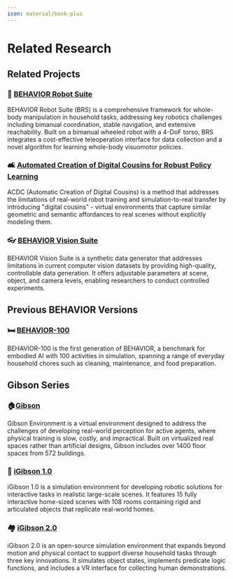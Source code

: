 ```yaml
---
icon: material/book-plus
---
```


# Related Research

## Related Projects

### 🦾 [BEHAVIOR Robot Suite](https://behavior-robot-suite.github.io/)

BEHAVIOR Robot Suite (BRS) is a comprehensive framework for whole-body manipulation in household tasks, addressing key robotics challenges including bimanual coordination, stable navigation, and extensive reachability. Built on a bimanual wheeled robot with a 4-DoF torso, BRS integrates a cost-effective teleoperation interface for data collection and a novel algorithm for learning whole-body visuomotor policies.

### 🛋️ [Automated Creation of Digital Cousins for Robust Policy Learning](https://digital-cousins.github.io/)

ACDC (Automatic Creation of Digital Cousins) is a method that addresses the limitations of real-world robot training and simulation-to-real transfer by introducing "digital cousins" - virtual environments that capture similar geometric and semantic affordances to real scenes without explicitly modeling them.

### 👓 [BEHAVIOR Vision Suite](https://behavior-vision-suite.github.io/)

BEHAVIOR Vision Suite is a synthetic data generator that addresses limitations in current computer vision datasets by providing high-quality, controllable data generation. It offers adjustable parameters at scene, object, and camera levels, enabling researchers to conduct controlled experiments.

## Previous BEHAVIOR Versions

### 🛏️ [BEHAVIOR-100](https://behavior.stanford.edu/behavior-100)

BEHAVIOR-100 is the first generation of BEHAVIOR, a benchmark for embodied AI with 100 activities in simulation, spanning a range of everyday household chores such as cleaning, maintenance, and food preparation.

## Gibson Series

### 🏠[Gibson](http://gibsonenv.stanford.edu/)

Gibson Environment is a virtual environment designed to address the challenges of developing real-world perception for active agents, where physical training is slow, costly, and impractical. Built on virtualized real spaces rather than artificial designs, Gibson includes over 1400 floor spaces from 572 buildings.

### 🏡 [iGibson 1.0](https://svl.stanford.edu/igibson/)

iGibson 1.0 is a simulation environment for developing robotic solutions for interactive tasks in realistic large-scale scenes. It features 15 fully interactive home-sized scenes with 108 rooms containing rigid and articulated objects that replicate real-world homes.

### 🏘️ [iGibson 2.0](https://svl.stanford.edu/igibson/)

iGibson 2.0 is an open-source simulation environment that expands beyond motion and physical contact to support diverse household tasks through three key innovations. It simulates object states, implements predicate logic functions, and includes a VR interface for collecting human demonstrations.

